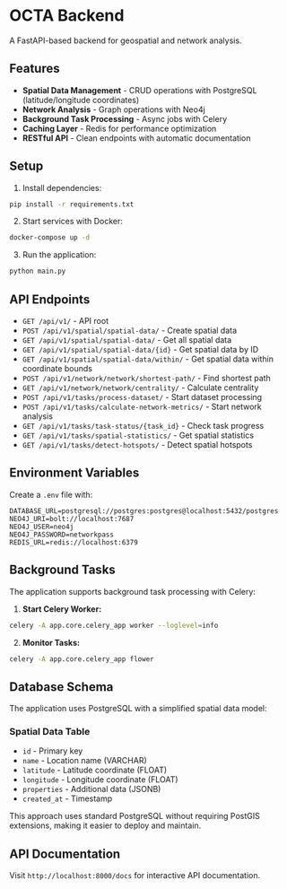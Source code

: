# OCTA Backend

A FastAPI-based backend for geospatial and network analysis.

## Features

- **Spatial Data Management** - CRUD operations with PostgreSQL (latitude/longitude coordinates)
- **Network Analysis** - Graph operations with Neo4j  
- **Background Task Processing** - Async jobs with Celery
- **Caching Layer** - Redis for performance optimization
- **RESTful API** - Clean endpoints with automatic documentation

## Setup

1. Install dependencies:
```bash
pip install -r requirements.txt
```

2. Start services with Docker:
```bash
docker-compose up -d
```

3. Run the application:
```bash
python main.py
```

## API Endpoints

- `GET /api/v1/` - API root
- `POST /api/v1/spatial/spatial-data/` - Create spatial data
- `GET /api/v1/spatial/spatial-data/` - Get all spatial data
- `GET /api/v1/spatial/spatial-data/{id}` - Get spatial data by ID
- `GET /api/v1/spatial/spatial-data/within/` - Get spatial data within coordinate bounds
- `POST /api/v1/network/network/shortest-path/` - Find shortest path
- `GET /api/v1/network/network/centrality/` - Calculate centrality
- `POST /api/v1/tasks/process-dataset/` - Start dataset processing
- `POST /api/v1/tasks/calculate-network-metrics/` - Start network analysis
- `GET /api/v1/tasks/task-status/{task_id}` - Check task progress
- `GET /api/v1/tasks/spatial-statistics/` - Get spatial statistics
- `GET /api/v1/tasks/detect-hotspots/` - Detect spatial hotspots

## Environment Variables

Create a `.env` file with:
```
DATABASE_URL=postgresql://postgres:postgres@localhost:5432/postgres
NEO4J_URI=bolt://localhost:7687
NEO4J_USER=neo4j
NEO4J_PASSWORD=networkpass
REDIS_URL=redis://localhost:6379
```

## Background Tasks

The application supports background task processing with Celery:

1. **Start Celery Worker:**
```bash
celery -A app.core.celery_app worker --loglevel=info
```

2. **Monitor Tasks:**
```bash
celery -A app.core.celery_app flower
```

## Database Schema

The application uses PostgreSQL with a simplified spatial data model:

### Spatial Data Table
- `id` - Primary key
- `name` - Location name (VARCHAR)
- `latitude` - Latitude coordinate (FLOAT)
- `longitude` - Longitude coordinate (FLOAT)
- `properties` - Additional data (JSONB)
- `created_at` - Timestamp

This approach uses standard PostgreSQL without requiring PostGIS extensions, making it easier to deploy and maintain.

## API Documentation

Visit `http://localhost:8000/docs` for interactive API documentation. 
